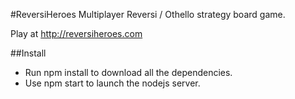 #ReversiHeroes 
Multiplayer Reversi / Othello strategy board game.

Play at http://reversiheroes.com

##Install

* Run npm install to download all the dependencies. 
* Use npm start to launch the nodejs server.